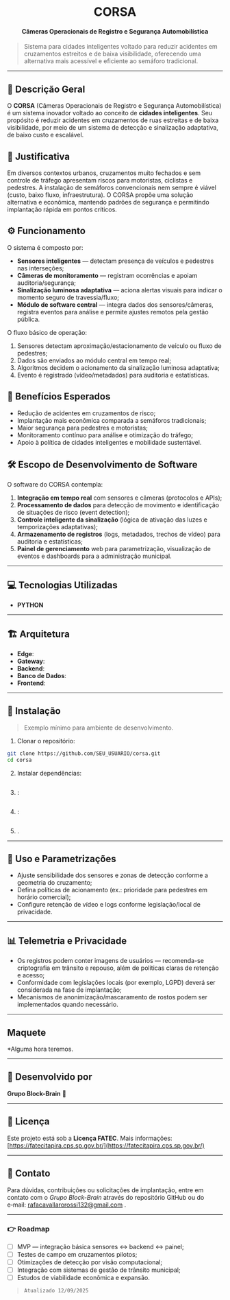 <h1 align="center">CORSA</h1>

<h4 align="center">Câmeras Operacionais de Registro e Segurança Automobilística</h4>

> Sistema para cidades inteligentes voltado para reduzir acidentes em cruzamentos estreitos e de baixa visibilidade, oferecendo uma alternativa mais acessível e eficiente ao semáforo tradicional.

---

## 📌 Descrição Geral

O **CORSA** (Câmeras Operacionais de Registro e Segurança Automobilística) é um sistema inovador voltado ao conceito de **cidades inteligentes**. Seu propósito é reduzir acidentes em cruzamentos de ruas estreitas e de baixa visibilidade, por meio de um sistema de detecção e sinalização adaptativa, de baixo custo e escalável.

## 🧭 Justificativa

Em diversos contextos urbanos, cruzamentos muito fechados e sem controle de tráfego apresentam riscos para motoristas, ciclistas e pedestres. A instalação de semáforos convencionais nem sempre é viável (custo, baixo fluxo, infraestrutura). O CORSA propõe uma solução alternativa e econômica, mantendo padrões de segurança e permitindo implantação rápida em pontos críticos.

## ⚙️ Funcionamento

O sistema é composto por:

* **Sensores inteligentes** — detectam presença de veículos e pedestres nas interseções;
* **Câmeras de monitoramento** — registram ocorrências e apoiam auditoria/segurança;
* **Sinalização luminosa adaptativa** — aciona alertas visuais para indicar o momento seguro de travessia/fluxo;
* **Módulo de software central** — integra dados dos sensores/câmeras, registra eventos para análise e permite ajustes remotos pela gestão pública.

O fluxo básico de operação:

1. Sensores detectam aproximação/estacionamento de veículo ou fluxo de pedestres;
2. Dados são enviados ao módulo central em tempo real;
3. Algoritmos decidem o acionamento da sinalização luminosa adaptativa;
4. Evento é registrado (vídeo/metadados) para auditoria e estatísticas.

## 🎯 Benefícios Esperados

* Redução de acidentes em cruzamentos de risco;
* Implantação mais econômica comparada a semáforos tradicionais;
* Maior segurança para pedestres e motoristas;
* Monitoramento contínuo para análise e otimização do tráfego;
* Apoio à política de cidades inteligentes e mobilidade sustentável.

## 🛠️ Escopo de Desenvolvimento de Software

O software do CORSA contempla:

1. **Integração em tempo real** com sensores e câmeras (protocolos e APIs);
2. **Processamento de dados** para detecção de movimento e identificação de situações de risco (event detection);
3. **Controle inteligente da sinalização** (lógica de ativação das luzes e temporizações adaptativas);
4. **Armazenamento de registros** (logs, metadados, trechos de vídeo) para auditoria e estatísticas;
5. **Painel de gerenciamento** web para parametrização, visualização de eventos e dashboards para a administração municipal.

---

## 💻 Tecnologias Utilizadas

* **PYTHON**

---

## 🏗️ Arquitetura

* **Edge**: 
* **Gateway**: 
* **Backend**: 
* **Banco de Dados**: 
* **Frontend**: 

---

## 🔧 Instalação

> Exemplo mínimo para ambiente de desenvolvimento.

1. Clonar o repositório:

```bash
git clone https://github.com/SEU_USUARIO/corsa.git
cd corsa
```

2. Instalar dependências:

```bash
```

3. :

```sql
```

4. :

```ini
```

5. .

---

## 🚦 Uso e Parametrizações

* Ajuste sensibilidade dos sensores e zonas de detecção conforme a geometria do cruzamento;
* Defina políticas de acionamento (ex.: prioridade para pedestres em horário comercial);
* Configure retenção de vídeo e logs conforme legislação/local de privacidade.

---

## 📊 Telemetria e Privacidade

* Os registros podem conter imagens de usuários — recomenda-se criptografia em trânsito e repouso, além de políticas claras de retenção e acesso;
* Conformidade com legislações locais (por exemplo, LGPD) deverá ser considerada na fase de implantação;
* Mecanismos de anonimização/mascaramento de rostos podem ser implementados quando necessário.

---
## Maquete

*Alguma hora teremos.

---
## 👥 Desenvolvido por

**Grupo Block-Brain** 🧠

---

## 📄 Licença

Este projeto está sob a **Licença FATEC**. Mais informações: [https://fatecitapira.cps.sp.gov.br/](https://fatecitapira.cps.sp.gov.br/)

---

## 📮 Contato

Para dúvidas, contribuições ou solicitações de implantação, entre em contato com o *Grupo Block-Brain* através do repositório GitHub ou do e‑mail: rafacavallarorossi132@gmail.com .

---

### 👉 Roadmap

* [ ] MVP — integração básica sensores ↔ backend ↔ painel;
* [ ] Testes de campo em cruzamentos pilotos;
* [ ] Otimizações de detecção por visão computacional;
* [ ] Integração com sistemas de gestão de trânsito municipal;
* [ ] Estudos de viabilidade econômica e expansão.  
> ```Atualizado 12/09/2025```

